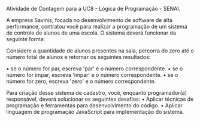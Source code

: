 Atividade de Contagem para a UC8 - Lógica de Programação - SENAI.

A empresa Savinis, focada no desenvolvimento de software de alta performance, contratou você para realizar a programação de um sistema de controle de alunos de uma escola. O sistema deverá funcionar da seguinte forma:


Considere a quantidade de alunos presentes na sala, percorra do zero até o número total de alunos e retornar os seguintes resultados:

•	se o número for par, escreva 'par' e o número correspondente.
•	se o número for ímpar, escreva 'ímpar' e o número correspondente.
•	se o número for zero, escreva 'zero' e o número correspondente.

Para criação desse sistema de cadastro, você, enquanto programador(a) responsável, deverá solucionar os seguintes desafios:
•	Aplicar técnicas de programação e ferramentas para desenvolvimento do código.
•	Aplicar linguagem de programação JavaScript para implementação do sistema.

